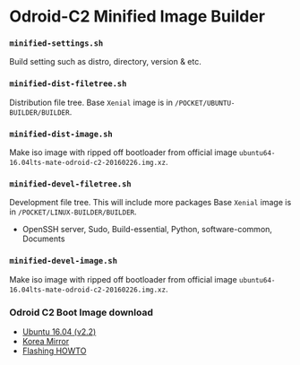 # Odroid-C2 Minified Image Builder

### `minified-settings.sh`  

Build setting such as distro, directory, version & etc.   

### `minified-dist-filetree.sh`  

Distribution file tree. Base `Xenial` image is in `/POCKET/UBUNTU-BUILDER/BUILDER`.  

### `minified-dist-image.sh`  

Make iso image with ripped off bootloader from official image `ubuntu64-16.04lts-mate-odroid-c2-20160226.img.xz`.  

### `minified-devel-filetree.sh`  

Development file tree. This will include more packages Base `Xenial` image is in `/POCKET/LINUX-BUILDER/BUILDER`.   

- OpenSSH server, Sudo, Build-essential, Python, software-common, Documents

### `minified-devel-image.sh`  

Make iso image with ripped off bootloader from official image `ubuntu64-16.04lts-mate-odroid-c2-20160226.img.xz`.  

### Odroid C2 Boot Image download

- [Ubuntu 16.04 (v2.2)](http://odroid.com/dokuwiki/doku.php?id=en:c2_release_linux_ubuntu)
- [Korea Mirror](http://dn.odroid.com/S905/Ubuntu/)
- [Flashing HOWTO](http://odroid.com/dokuwiki/doku.php?id=en:odroid_flashing_tools)